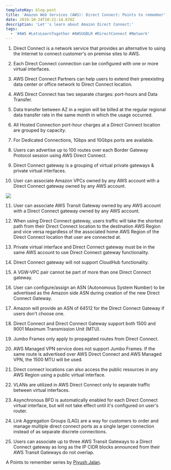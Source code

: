 ```yaml
---
templateKey: blog-post
title: 'Amazon Web Services (AWS): Direct Connect: Points to remember'
date: 2019-10-24T10:21:14.878Z
description: 'Let''s learn about Amazon Direct Connect:'
tags:
  - '#AWS #LetsLearnTogether #AWSUGBLR #DirectConnect #Network'
---
```

1. Direct Connect is a network service that provides an alternative to using the Internet to connect customer's on premise sites to AWS.

2. Each Direct Connect connection can be configured with one or more virtual interfaces.

3. AWS Direct Connect Partners can help users to extend their preexisting data center or office network to Direct Connect location.

4. AWS Direct Connect has two separate charges: port-hours and Data Transfer.

5. Data transfer between AZ in a region will be billed at the regular regional data transfer rate in the same month in which the usage occurred.

6. All Hosted Connection port-hour charges at a Direct Connect location are grouped by capacity.

7. For Dedicated Connections, 1Gbps and 10Gbps ports are available.

8. Users can advertise up to 100 routes over each Border Gateway Protocol session using AWS Direct Connect.

9. Direct Connect gateway is a grouping of virtual private gateways & private virtual interfaces.

10. User can associate Amazon VPCs owned by any AWS account with a Direct Connect gateway owned by any AWS account.

![](/img/screenshot-709-.png)

11. User can associate AWS Transit Gateway owned by any AWS account with a Direct Connect gateway owned by any AWS account.

12. When using Direct Connect gateway, users traffic will take the shortest path from their Direct Connect location to the destination AWS Region and vice versa regardless of the associated home AWS Region of the Direct Connect location that user are connected at.

13. Private virtual interface and Direct Connect gateway must be in the same AWS account to use Direct Connect gateway functionality.

14. Direct Connect gateway will not support CloudHub functionality.

15. A VGW-VPC pair cannot be part of more than one Direct Connect gateway.

16. User can configure/assign an ASN (Autonomous System Number) to be advertised as the Amazon side ASN during creation of the new Direct Connect Gateway.

17. Amazon will provide an ASN of 64512 for the Direct Connect Gateway if users don't choose one.

18. Direct Connect and Direct Connect Gateway support both 1500 and 9001 Maximum Transmission Unit (MTU).

19. Jumbo Frames only apply to propagated routes from Direct Connect.

20. AWS Managed VPN service does not support Jumbo Frames. If the same route is advertised over AWS Direct Connect and AWS Managed VPN, the 1500 MTU will be used.

21. Direct connect locations can also access the public resources in any AWS Region using a public virtual interface.

22. VLANs are utilized in AWS Direct Connect only to separate traffic between virtual interfaces.

23. Asynchronous BFD is automatically enabled for each Direct Connect virtual interface, but will not take effect until it's configured on user's router.

24. Link Aggregation Groups (LAG) are a way for customers to order and manage multiple direct connect ports as a single larger connection instead of as separate discrete connections.

25. Users can associate up to three AWS Transit Gateways to a Direct Connect gateway as long as the IP CIDR blocks announced from their AWS Transit Gateways do not overlap.

A Points to remember series by [Piyush Jalan](https://www.linkedin.com/in/piyush-jalan/).
